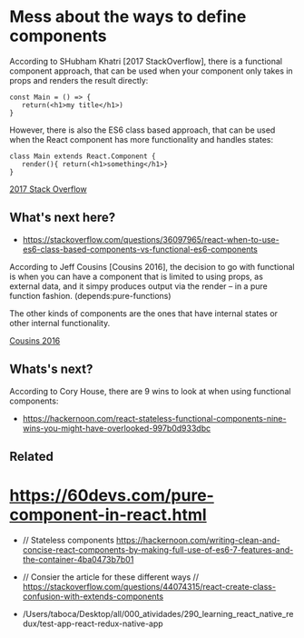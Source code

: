 # Mess about the ways to define components 

According to SHubham Khatri [2017 StackOverflow], there is a functional component approach, that can be used when your component only takes in props and renders the result directly:

```
const Main = () => { 
   return(<h1>my title</h1>)
}
```

However, there is also the ES6 class based approach, that can be used when the React component has more functionality and handles states:

```
class Main extends React.Component {
   render(){ return(<h1>something</h1>}
}
```

[2017 Stack Overflow](https://stackoverflow.com/questions/44074315/react-create-class-confusion-with-extends-components)

## What's next here? 

* https://stackoverflow.com/questions/36097965/react-when-to-use-es6-class-based-components-vs-functional-es6-components

According to Jeff Cousins [Cousins 2016], the decision to go with functional is when you can have a component that is limited to using props, as external data, and it simpy produces output via the render – in a pure function fashion. (depends:pure-functions) 

The other kinds of components are the ones that have internal states or other internal functionality.  

[Cousins 2016](https://stackoverflow.com/questions/36097965/react-when-to-use-es6-class-based-components-vs-functional-es6-components) 

## Whats's next? 

According to Cory House, there are 9 wins to look at when using functional components: 

* https://hackernoon.com/react-stateless-functional-components-nine-wins-you-might-have-overlooked-997b0d933dbc

## Related 

# https://60devs.com/pure-component-in-react.html

* // Stateless components https://hackernoon.com/writing-clean-and-concise-react-components-by-making-full-use-of-es6-7-features-and-the-container-4ba0473b7b01

* // Consier the article for these different ways // https://stackoverflow.com/questions/44074315/react-create-class-confusion-with-extends-components

* /Users/taboca/Desktop/all/000_atividades/290_learning_react_native_redux/test-app-react-redux-native-app

